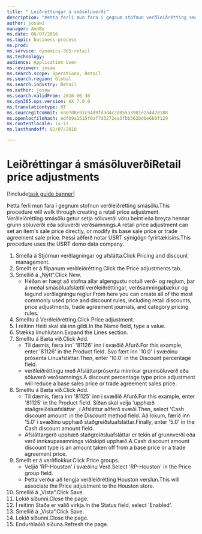 ```yaml
--- 
title: " Leiðréttingar á smásöluverði"
description: "Þetta ferli mun fara í gegnum stofnun verðleiðrétting smásölu."
author: josaw1
manager: AnnBe
ms.date: 06/07/2016
ms.topic: business-process
ms.prod: 
ms.service: dynamics-365-retail
ms.technology: 
audience: Application User
ms.reviewer: josaw
ms.search.scope: Operations, Retail
ms.search.region: Global
ms.search.industry: Retail
ms.author: josaw
ms.search.validFrom: 2016-06-30
ms.dyn365.ops.version: AX 7.0.0
ms.translationtype: HT
ms.sourcegitcommit: ea07d8e91c94d9fdad4c2d05533981e254420188
ms.openlocfilehash: edfb9a1515f0af7d3272ea3fbb362bd0e6b0f129
ms.contentlocale: is-is
ms.lasthandoff: 02/07/2018

---
```

# <a name="retail-price-adjustments"></a><span data-ttu-id="28397-103"> Leiðréttingar á smásöluverði</span><span class="sxs-lookup"><span data-stu-id="28397-103">Retail price adjustments</span></span>

[!include[task guide banner](../includes/task-guide-banner.md)]

<span data-ttu-id="28397-104">Þetta ferli mun fara í gegnum stofnun verðleiðrétting smásölu.</span><span class="sxs-lookup"><span data-stu-id="28397-104">This procedure will walk through creating a retail price adjustment.</span></span> <span data-ttu-id="28397-105">Verðleiðrétting smásölu getur setja söluverði vöru beint eða breyta hennar grunn söluverði eða söluverði verðsamnings.</span><span class="sxs-lookup"><span data-stu-id="28397-105">A retail price adjustment can set an item's sale price directly, or modify its base sale price or trade agreement sale price.</span></span> <span data-ttu-id="28397-106">Þessi aðferð notar USRT sýnigögn fyrirtækisins.</span><span class="sxs-lookup"><span data-stu-id="28397-106">This procedure uses the USRT demo data company.</span></span>

1. <span data-ttu-id="28397-107">Smella á Stjórnun verðlagningar og afslátta.</span><span class="sxs-lookup"><span data-stu-id="28397-107">Click Pricing and discount management.</span></span>
2. <span data-ttu-id="28397-108">Smellt er á flipanum verðleiðrétting.</span><span class="sxs-lookup"><span data-stu-id="28397-108">Click the Price adjustments tab.</span></span>
3. <span data-ttu-id="28397-109">Smellið á „Nýtt“.</span><span class="sxs-lookup"><span data-stu-id="28397-109">Click New.</span></span>
    * <span data-ttu-id="28397-110">Héðan er hægt að stofna allar algengustu notuð verð- og reglum, þar á meðal smásöluafslætti verðleiðréttingar, verðsamningabækur og tegund verðlagningu reglur.</span><span class="sxs-lookup"><span data-stu-id="28397-110">From here you can create all of the most commonly used price and discount rules, including retail discounts, price adjustments, trade agreement journals, and category pricing rules.</span></span>  
4. <span data-ttu-id="28397-111">Smelltu á Verðleiðrétting.</span><span class="sxs-lookup"><span data-stu-id="28397-111">Click Price adjustment.</span></span>
5. <span data-ttu-id="28397-112">Í reitinn Heiti skal slá inn gildi.</span><span class="sxs-lookup"><span data-stu-id="28397-112">In the Name field, type a value.</span></span>
6. <span data-ttu-id="28397-113">Stækka línuhlutann.</span><span class="sxs-lookup"><span data-stu-id="28397-113">Expand the Lines section.</span></span>
7. <span data-ttu-id="28397-114">Smelltu á Bæta við.</span><span class="sxs-lookup"><span data-stu-id="28397-114">Click Add.</span></span>
    * <span data-ttu-id="28397-115">Til dæmis, færa inn´ '81126' inn í svæðið Afurð.</span><span class="sxs-lookup"><span data-stu-id="28397-115">For this example, enter '81126' in the Product field.</span></span>    <span data-ttu-id="28397-116">Svo fært inn '10.0' í svæðinu prósenta Línuafsláttar.</span><span class="sxs-lookup"><span data-stu-id="28397-116">Then, enter '10.0' in the Discount percentage field.</span></span>  
    * <span data-ttu-id="28397-117">verðleiðréttingu með Afsláttarprósenta minnkar grunnsöluverð eða söluverð verðsamnings.</span><span class="sxs-lookup"><span data-stu-id="28397-117">A discount percentage type price adjustment will reduce a base sales price or trade agreement sales price.</span></span>  
8. <span data-ttu-id="28397-118">Smelltu á Bæta við.</span><span class="sxs-lookup"><span data-stu-id="28397-118">Click Add.</span></span>
    * <span data-ttu-id="28397-119">Til dæmis, færa inn '81125' inn í svæðið Afurð.</span><span class="sxs-lookup"><span data-stu-id="28397-119">For this example, enter '81125' in the Product field.</span></span>    <span data-ttu-id="28397-120">Síðan skal velja 'upphæð staðgreiðsluafsláttar ‚ í Afsláttur aðferð svæði.</span><span class="sxs-lookup"><span data-stu-id="28397-120">Then, select 'Cash discount amount' in the Discount method field.</span></span>    <span data-ttu-id="28397-121">Að lokum, færið inn '5.0' í svæðinu upphæð staðgreiðsluafsláttar.</span><span class="sxs-lookup"><span data-stu-id="28397-121">Finally, enter '5.0' in the Cash discount amount field.</span></span>  
    * <span data-ttu-id="28397-122">Afsláttargerð upphæð staðgreiðsluafsláttar er tekin af grunnverði eða verð innkaupasamnings viðskipti upphæð.</span><span class="sxs-lookup"><span data-stu-id="28397-122">A Cash discount amount discount type is an amount taken off from a base price or a trade agreement price.</span></span>  
9. <span data-ttu-id="28397-123">Smellt er á verðflokkur.</span><span class="sxs-lookup"><span data-stu-id="28397-123">Click Price groups.</span></span>
    * <span data-ttu-id="28397-124">Veljið 'RP-Houston' í svæðinu Verð.</span><span class="sxs-lookup"><span data-stu-id="28397-124">Select 'RP-Houston' in the Price group field.</span></span>  
    * <span data-ttu-id="28397-125">Þetta verður að tengja verðleiðrétting Houston verslun.</span><span class="sxs-lookup"><span data-stu-id="28397-125">This will associate the Price adjustment to the Houston store.</span></span>  
10. <span data-ttu-id="28397-126">Smellið á „Vista“.</span><span class="sxs-lookup"><span data-stu-id="28397-126">Click Save.</span></span>
11. <span data-ttu-id="28397-127">Lokið síðunni.</span><span class="sxs-lookup"><span data-stu-id="28397-127">Close the page.</span></span>
12. <span data-ttu-id="28397-128">Í reitinn Staða er valið virkja.</span><span class="sxs-lookup"><span data-stu-id="28397-128">In the Status field, select 'Enabled'.</span></span>
13. <span data-ttu-id="28397-129">Smellið á „Vista“.</span><span class="sxs-lookup"><span data-stu-id="28397-129">Click Save.</span></span>
14. <span data-ttu-id="28397-130">Lokið síðunni.</span><span class="sxs-lookup"><span data-stu-id="28397-130">Close the page.</span></span>
15. <span data-ttu-id="28397-131">Endurhlaðið síðuna.</span><span class="sxs-lookup"><span data-stu-id="28397-131">Refresh the page.</span></span>


